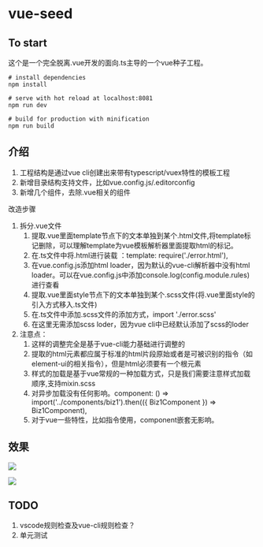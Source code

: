 # vue-seed
## To start
这个是一个完全脱离.vue开发的面向.ts主导的一个vue种子工程。
```
# install dependencies
npm install

# serve with hot reload at localhost:8081
npm run dev

# build for production with minification
npm run build
```

## 介绍
1. 工程结构是通过vue cli创建出来带有typescript/vuex特性的模板工程
2. 新增目录结构支持文件，比如vue.config.js/.editorconfig
3. 新增几个组件，去除.vue相关的组件

改造步骤
1. 拆分.vue文件
    1. 提取.vue里面template节点下的文本单独到某个.html文件,将template标记删除，可以理解template为vue模板解析器里面提取html的标记。
    2. 在.ts文件中将.html进行装载 ：template: require('./error.html'),
    3. 在vue.config.js添加html loader，因为默认的vue-cli解析器中没有html loader。可以在vue.config.js中添加console.log(config.module.rules)进行查看
    4. 提取.vue里面style节点下的文本单独到某个.scss文件(将.vue里面style的引入方式移入.ts文件)
    5. 在.ts文件中添加.scss文件的添加方式，import './error.scss'
    6. 在这里无需添加scss loder，因为vue cli中已经默认添加了scss的loder
2. 注意点：
    1. 这样的调整完全是基于vue-cli能力基础进行调整的
    2. 提取的html元素都应属于标准的html片段原始或者是可被识别的指令（如element-ui的相关指令），但是html必须要有一个根元素
    3. 样式的加载是基于vue常规的一种加载方式，只是我们需要注意样式加载顺序,支持mixin.scss
    4. 对异步加载没有任何影响。component: () => import('../components/biz1').then(({ Biz1Component }) => Biz1Component),
    5. 对于vue一些特性，比如指令使用，component嵌套无影响。

## 效果
![](./doc/img/login.png)

![](./doc/img/biz1.png)

## TODO

1. vscode规则检查及vue-cli规则检查？
2. 单元测试

